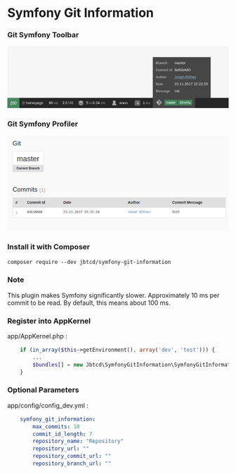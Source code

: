 Symfony Git Information
=========================

### Git Symfony Toolbar
![GitSymfonyToolbar](git-extension-toolbar.png "GitSymfonyToolbar")

### Git Symfony Profiler
![GitSymfonyProfiler](git-extension.png "GitSymfonyProfilerExtension")

### Install it with Composer

    composer require --dev jbtcd/symfony-git-information
    
### Note

This plugin makes Symfony significantly slower.
Approximately 10 ms per commit to be read. By default, this means about 100 ms.

### Register into AppKernel

app/AppKernel.php :
```php
    if (in_array($this->getEnvironment(), array('dev', 'test'))) {
        ...
        $bundles[] = new Jbtcd\SymfonyGitInformation\SymfonyGitInformation();
    }
```

### Optional Parameters

app/config/config_dev.yml :
```yaml
    symfony_git_information:
        max_commits: 10
        commit_id_length: 7
        repository_name: "Repository"
        repository_url: ""
        repository_commit_url: ""
        repository_branch_url: ""
```